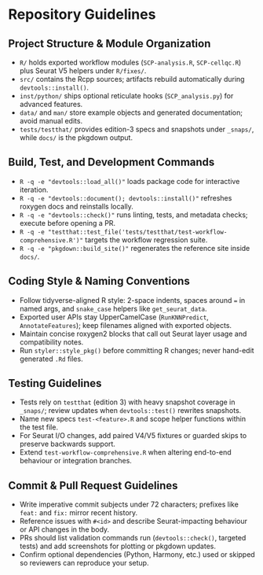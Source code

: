 # Repository Guidelines

## Project Structure & Module Organization
- `R/` holds exported workflow modules (`SCP-analysis.R`, `SCP-cellqc.R`) plus Seurat V5 helpers under `R/fixes/`.
- `src/` contains the Rcpp sources; artifacts rebuild automatically during `devtools::install()`.
- `inst/python/` ships optional reticulate hooks (`SCP_analysis.py`) for advanced features.
- `data/` and `man/` store example objects and generated documentation; avoid manual edits.
- `tests/testthat/` provides edition-3 specs and snapshots under `_snaps/`, while `docs/` is the pkgdown output.

## Build, Test, and Development Commands
- `R -q -e "devtools::load_all()"` loads package code for interactive iteration.
- `R -q -e "devtools::document(); devtools::install()"` refreshes roxygen docs and reinstalls locally.
- `R -q -e "devtools::check()"` runs linting, tests, and metadata checks; execute before opening a PR.
- `R -q -e "testthat::test_file('tests/testthat/test-workflow-comprehensive.R')"` targets the workflow regression suite.
- `R -q -e "pkgdown::build_site()"` regenerates the reference site inside `docs/`.

## Coding Style & Naming Conventions
- Follow tidyverse-aligned R style: 2-space indents, spaces around `=` in named args, and `snake_case` helpers like `get_seurat_data`.
- Exported user APIs stay UpperCamelCase (`RunKNNPredict`, `AnnotateFeatures`); keep filenames aligned with exported objects.
- Maintain concise roxygen2 blocks that call out Seurat layer usage and compatibility notes.
- Run `styler::style_pkg()` before committing R changes; never hand-edit generated `.Rd` files.

## Testing Guidelines
- Tests rely on `testthat` (edition 3) with heavy snapshot coverage in `_snaps/`; review updates when `devtools::test()` rewrites snapshots.
- Name new specs `test-<feature>.R` and scope helper functions within the test file.
- For Seurat I/O changes, add paired V4/V5 fixtures or guarded skips to preserve backwards support.
- Extend `test-workflow-comprehensive.R` when altering end-to-end behaviour or integration branches.

## Commit & Pull Request Guidelines
- Write imperative commit subjects under 72 characters; prefixes like `feat:` and `fix:` mirror recent history.
- Reference issues with `#<id>` and describe Seurat-impacting behaviour or API changes in the body.
- PRs should list validation commands run (`devtools::check()`, targeted tests) and add screenshots for plotting or pkgdown updates.
- Confirm optional dependencies (Python, Harmony, etc.) used or skipped so reviewers can reproduce your setup.
